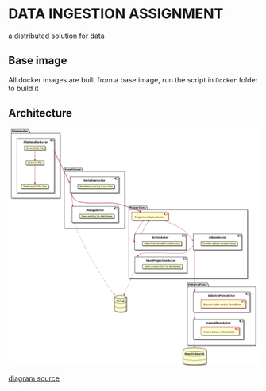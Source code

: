 # DATA INGESTION ASSIGNMENT
a distributed solution for data

## Base image

All docker images are built from a base image, run the script in `Docker` folder to build it

## Architecture

![architecture diagram](arch.png)

[diagram source](http://www.plantuml.com/plantuml/umla/VLB1Rjim3BthAuZUtIyeWXQjX_MGeLYEGJ3GDXrhawLCPDeqG_zzibnRLZBi48JcUtnyf7ZFWbwElL47h7_Xdk2BDlGLRMF80pAq7VnH0BNh3ywIbIN-K8lx965a1Hxw1cwUt9ir3Xje0_bcOEmRNk3bIJpMak3p4lrEePAmxY8EHjkHvDj0-b0VQlPQlfALZJXF0qvyONL3NgFHvuLJpetE38PGeEKTMk_wiMLibkcjdTsxMQh7Ip5yfKb673GeM257eSprYtS_gHRjxANXXAoHPM7xq6D6VF2YMMOOlVp0-B7qiqO9EyH8XJSj7JmwOqRzQ2gNDDMnJugc-eVYeoSK0XoeS4XZNAiDkqZJfFM7TAwRDfVq_hkzSbDQyUylJbl9rvT1SqlYhE6sj7pq1C-seHFGIRCmjCwFG-sk1ecyV3TwIEMYpvR9owWHS7501bbqlPliJ_D0FnnHKy4s87VLwflR_3OXB8f2JN-xH9zq9devVcu8VTrTbwbzmr0y5Iiuipf_XhvLgkqmaBQLCyqkf1WL3uaGnZjMAbxpxUrgygSKBolY1OOVX99qRZ5pLnGfCt7I0QavYlbq0Ig5UUDKaFhFpwY8azhoALIAezwqENLFjZdsvYy0)